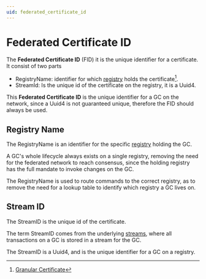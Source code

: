 ```yaml
---
uid: federated_certificate_id
---
```


# Federated Certificate ID

The **Federated Certificate ID** (FID) it is the unique identifier for a certificate.
It consist of two parts

- RegistryName:  identifier for which [registry](../registry.md) holds the certificate[^1].
- StreamId: Is the unique id of the certificate on the registry, it is a Uuid4.

[^1]: [Granular Certificate](readme.md)

This **Federated Certificate ID** is the unique identifier for a GC on the network,
since a Uuid4 is not guaranteed unique, therefore the FID should always be used.

## Registry Name

The RegistryName is an identifier for the specific [registry](../registry.md)
holding the GC.

A GC's whole lifecycle always exists on a single registry,
removing the need for the federated network to reach consensus,
since the holding registry has the full mandate to invoke changes on the GC.

The RegistryName is used to route commands to the correct registry,
as to remove the need for a lookup table to identify which registry a
GC lives on.

## Stream ID

The StreamID is the unique id of the certificate.

The term StreamID comes from the underlying [streams](../registry/transactions.md#streams),
where all transactions on a GC is stored in a stream for the GC.

The StreamID is a Uuid4, and is the unique identifier for a GC on a registry.
